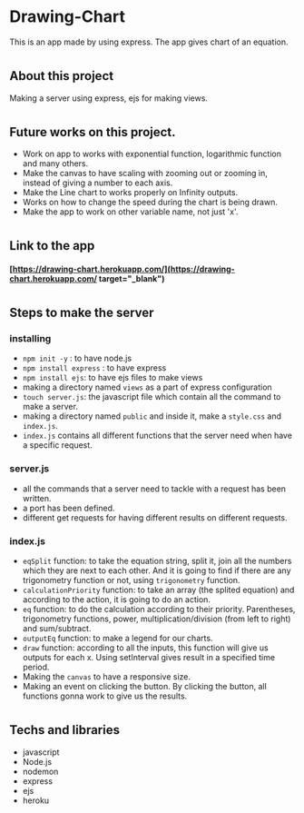 # Drawing-Chart

This is an app made by using express. The app gives chart of an equation.

#

## About this project

Making a server using express, ejs for making views.

#

## Future works on this project.

- Work on app to works with exponential function, logarithmic function and many others.
- Make the canvas to have scaling with zooming out or zooming in, instead of giving a number to each axis.
- Make the Line chart to works properly on Infinity outputs.
- Works on how to change the speed during the chart is being drawn.
- Make the app to work on other variable name, not just 'x'.

#

## Link to the app

#### [https://drawing-chart.herokuapp.com/](https://drawing-chart.herokuapp.com/ target="\_blank")

#

## Steps to make the server

### installing

- `npm init -y` : to have node.js
- `npm install express` : to have express
- `npm install ejs`: to have ejs files to make views
- making a directory named `views` as a part of express configuration
- `touch server.js`: the javascript file which contain all the command to make a server.
- making a directory named `public` and inside it, make a `style.css` and `index.js`.
- `index.js` contains all different functions that the server need when have a specific request.

### server.js

- all the commands that a server need to tackle with a request has been written.
- a port has been defined.
- different get requests for having different results on different requests.

### index.js

- `eqSplit` function: to take the equation string, split it, join all the numbers which they are
  next to each other. And it is going to find if there are any trigonometry function or not, using
  `trigonometry` function.
- `calculationPriority` function: to take an array (the splited equation) and according to the action, it is going to do an action.
- `eq` function: to do the calculation according to their priority. Parentheses, trigonometry functions, power, multiplication/division (from left to right) and sum/subtract.
- `outputEq` function: to make a legend for our charts.
- `draw` function: according to all the inputs, this function will give us outputs for each x. Using
  setInterval gives result in a specified time period.
- Making the `canvas` to have a responsive size.
- Making an event on clicking the button. By clicking the button, all functions gonna work to give us the results.

#

## Techs and libraries

- javascript
- Node.js
- nodemon
- express
- ejs
- heroku

